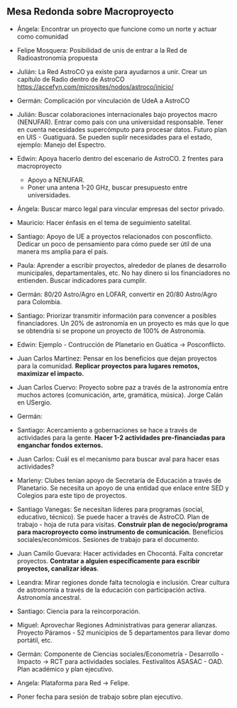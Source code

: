 ## Mesa Redonda sobre Macroproyecto

- Ángela: Encontrar un proyecto que funcione como un norte y actuar como comunidad
- Felipe Mosquera: Posibilidad de unis de entrar a la Red de Radioastronomía propuesta
- Julián: La Red AstroCO ya existe para ayudarnos a unir. Crear un capítulo de Radio dentro de AstroCO https://accefyn.com/microsites/nodos/astroco/inicio/ 
- Germán: Complicación por vinculación de UdeA a AstroCO
- Julián: Buscar colaboraciones internacionales bajo proyectos macro (NENUFAR). Entrar como país con una universidad responsable. Tener en cuenta necesidades supercómputo para procesar datos. Futuro plan en UIS - Guatiguará. Se pueden suplir necesidades para el estado, ejemplo: Manejo del Espectro.
- Edwin: Apoya hacerlo dentro del escenario de AstroCO. 2 frentes para macroproyecto
  - Apoyo a NENUFAR. 
  - Poner una antena 1-20 GHz, buscar presupuesto entre universidades.
- Ángela: Buscar marco legal para vincular empresas del sector privado.
- Mauricio: Hacer énfasis en el tema de seguimiento satelital.
- Santiago: Apoyo de UE a proyectos relacionados con posconflicto. Dedicar un poco de pensamiento para cómo puede ser útil de una manera ms amplia para el país.
- Paula: Aprender a escribir proyectos, alrededor de planes de desarrollo municipales, departamentales, etc. No hay dinero si los financiadores no entienden. Buscar indicadores para cumplir.
- Germán: 80/20 Astro/Agro en LOFAR, convertir en 20/80 Astro/Agro para Colombia. 
- Santiago: Priorizar transmitir información para convencer a posibles financiadores. Un 20% de astronomía en un proyecto es más que lo que se obtendría si se propone un proyecto de 100% de Astronomía.
- Edwin: Ejemplo - Contrucción de Planetario en Guática -> Posconflicto.
- Juan Carlos Martínez: Pensar en los beneficios que dejan proyectos para la comunidad. **Replicar proyectos para lugares remotos, maximizar el impacto.** 
- Juan Carlos Cuervo: Proyecto sobre paz a través de la astronomía entre muchos actores (comunicación, arte, gramática, música). Jorge Calán en USergio.
- Germán: 
- Santiago: Acercamiento a gobernaciones se hace a través de actividades para la gente. **Hacer 1-2 actividades pre-financiadas para enganchar fondos externos.**
- Juan Carlos: Cuál es el mecanismo para buscar aval para hacer esas actividades?
- Marleny: Clubes tenían apoyo de Secretaría de Educación a través de Planetario. Se necesita un apoyo de una entidad que enlace entre SED y Colegios para este tipo de proyectos.
- Santiago Vanegas: Se necesitan líderes para programas (social, educativo, técnico). Se puede hacer a través de AstroCO. Plan de trabajo - hoja de ruta para visitas. **Construir plan de negocio/programa  para macroproyecto como instrumento de comunicación.** Beneficios sociales/económicos. Sesiones de trabajo para el documento.
- Juan Camilo Guevara: Hacer actividades en Chocontá. Falta concretar proyectos. **Contratar a alguien específicamente para escribir proyectos, canalizar ideas**.
- Leandra: Mirar regiones donde falta tecnología e inclusión. Crear cultura de astronomía a través de la educación con participación activa. Astronomía ancestral.
- Santiago: Ciencia para la reincorporación.
- Miguel: Aprovechar Regiones Administrativas para generar alianzas. Proyecto Páramos - 52 municipios de 5 departamentos para llevar domo portátil, etc. 
- Germán: Componente de Ciencias sociales/Econometría - Desarrollo -Impacto -> RCT para actividades sociales. Festivalitos ASASAC - OAD. Plan académico y plan ejecutivo.
- Angela: Plataforma para Red -> Felipe.

- Poner fecha para sesión de trabajo sobre plan ejecutivo.



